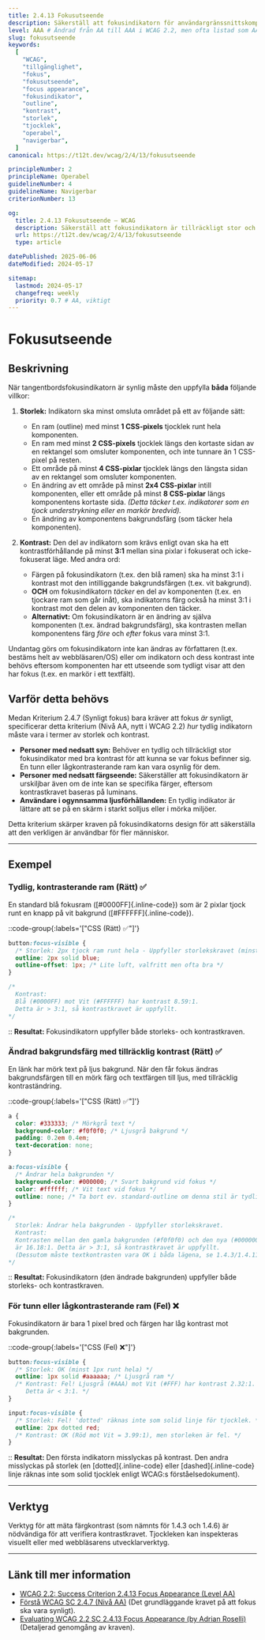 ```yaml
---
title: 2.4.13 Fokusutseende
description: Säkerställ att fokusindikatorn för användargränssnittskomponenter är tillräckligt stor och har tillräcklig kontrast.
level: AAA # Ändrad från AA till AAA i WCAG 2.2, men ofta listad som AA i vissa resurser. WCAG 2.2 säger AA. Dubbelkollar och sätter AA.
slug: fokusutseende
keywords:
  [
    "WCAG",
    "tillgänglighet",
    "fokus",
    "fokusutseende",
    "focus appearance",
    "fokusindikator",
    "outline",
    "kontrast",
    "storlek",
    "tjocklek",
    "operabel",
    "navigerbar",
  ]
canonical: https://t12t.dev/wcag/2/4/13/fokusutseende

principleNumber: 2
principleName: Operabel
guidelineNumber: 4
guidelineName: Navigerbar
criterionNumber: 13

og:
  title: 2.4.13 Fokusutseende – WCAG
  description: Säkerställ att fokusindikatorn är tillräckligt stor och har tillräcklig kontrast.
  url: https://t12t.dev/wcag/2/4/13/fokusutseende
  type: article

datePublished: 2025-06-06
dateModified: 2024-05-17

sitemap:
  lastmod: 2024-05-17
  changefreq: weekly
  priority: 0.7 # AA, viktigt
---
```


# Fokusutseende

## Beskrivning

När tangentbordsfokusindikatorn är synlig måste den uppfylla **båda** följande villkor:

1.  **Storlek:** Indikatorn ska minst omsluta området på ett av följande sätt:

    - En ram (outline) med minst **1 CSS-pixels** tjocklek runt hela komponenten.
    - En ram med minst **2 CSS-pixels** tjocklek längs den kortaste sidan av en rektangel som omsluter komponenten, och inte tunnare än 1 CSS-pixel på resten.
    - Ett område på minst **4 CSS-pixlar** tjocklek längs den längsta sidan av en rektangel som omsluter komponenten.
    - En ändring av ett område på minst **2x4 CSS-pixlar** intill komponenten, eller ett område på minst **8 CSS-pixlar** längs komponentens kortaste sida. _(Detta täcker t.ex. indikatorer som en tjock understrykning eller en markör bredvid)._
    - En ändring av komponentens bakgrundsfärg (som täcker hela komponenten).

2.  **Kontrast:** Den del av indikatorn som krävs enligt ovan ska ha ett kontrastförhållande på minst **3:1** mellan sina pixlar i fokuserat och icke-fokuserat läge. Med andra ord:
    - Färgen på fokusindikatorn (t.ex. den blå ramen) ska ha minst 3:1 i kontrast mot den intilliggande bakgrundsfärgen (t.ex. vit bakgrund).
    - **OCH** om fokusindikatorn _täcker_ en del av komponenten (t.ex. en tjockare ram som går inåt), ska indikatorns färg också ha minst 3:1 i kontrast mot den delen av komponenten den täcker.
    - **Alternativt:** Om fokusindikatorn är en ändring av själva komponenten (t.ex. ändrad bakgrundsfärg), ska kontrasten mellan komponentens färg _före_ och _efter_ fokus vara minst 3:1.

Undantag görs om fokusindikatorn inte kan ändras av författaren (t.ex. bestäms helt av webbläsaren/OS) eller om indikatorn och dess kontrast inte behövs eftersom komponenten har ett utseende som tydligt visar att den har fokus (t.ex. en markör i ett textfält).

## Varför detta behövs

Medan Kriterium 2.4.7 (Synligt fokus) bara kräver att fokus _är_ synligt, specificerar detta kriterium (Nivå AA, nytt i WCAG 2.2) _hur_ tydlig indikatorn måste vara i termer av storlek och kontrast.

- **Personer med nedsatt syn:** Behöver en tydlig och tillräckligt stor fokusindikator med bra kontrast för att kunna se var fokus befinner sig. En tunn eller lågkontrasterande ram kan vara osynlig för dem.
- **Personer med nedsatt färgseende:** Säkerställer att fokusindikatorn är urskiljbar även om de inte kan se specifika färger, eftersom kontrastkravet baseras på luminans.
- **Användare i ogynnsamma ljusförhållanden:** En tydlig indikator är lättare att se på en skärm i starkt solljus eller i mörka miljöer.

Detta kriterium skärper kraven på fokusindikatorns design för att säkerställa att den verkligen är användbar för fler människor.

---

## Exempel

### Tydlig, kontrasterande ram (Rätt) ✅

En standard blå fokusram ([#0000FF]{.inline-code}) som är 2 pixlar tjock runt en knapp på vit bakgrund ([#FFFFFF]{.inline-code}).

::code-group{:labels='["CSS (Rätt) ✅"]'}

```css showLineNumbers
button:focus-visible {
  /* Storlek: 2px tjock ram runt hela - Uppfyller storlekskravet (minst 1px) */
  outline: 2px solid blue;
  outline-offset: 1px; /* Lite luft, valfritt men ofta bra */
}

/*
  Kontrast:
  Blå (#0000FF) mot Vit (#FFFFFF) har kontrast 8.59:1.
  Detta är > 3:1, så kontrastkravet är uppfyllt.
*/
```

::
**Resultat:** Fokusindikatorn uppfyller både storleks- och kontrastkraven.

### Ändrad bakgrundsfärg med tillräcklig kontrast (Rätt) ✅

En länk har mörk text på ljus bakgrund. När den får fokus ändras bakgrundsfärgen till en mörk färg och textfärgen till ljus, med tillräcklig kontraständring.

::code-group{:labels='["CSS (Rätt) ✅"]'}

```css showLineNumbers
a {
  color: #333333; /* Mörkgrå text */
  background-color: #f0f0f0; /* Ljusgrå bakgrund */
  padding: 0.2em 0.4em;
  text-decoration: none;
}

a:focus-visible {
  /* Ändrar hela bakgrunden */
  background-color: #000000; /* Svart bakgrund vid fokus */
  color: #ffffff; /* Vit text vid fokus */
  outline: none; /* Ta bort ev. standard-outline om denna stil är tydlig nog */
}

/*
  Storlek: Ändrar hela bakgrunden - Uppfyller storlekskravet.
  Kontrast:
  Kontrasten mellan den gamla bakgrunden (#f0f0f0) och den nya (#000000)
  är 16.18:1. Detta är > 3:1, så kontrastkravet är uppfyllt.
  (Dessutom måste textkontrasten vara OK i båda lägena, se 1.4.3/1.4.11).
*/
```

::
**Resultat:** Fokusindikatorn (den ändrade bakgrunden) uppfyller både storleks- och kontrastkraven.

### För tunn eller lågkontrasterande ram (Fel) ❌

Fokusindikatorn är bara 1 pixel bred och färgen har låg kontrast mot bakgrunden.

::code-group{:labels='["CSS (Fel) ❌"]'}

```css showLineNumbers
button:focus-visible {
  /* Storlek: OK (minst 1px runt hela) */
  outline: 1px solid #aaaaaa; /* Ljusgrå ram */
  /* Kontrast: Fel! Ljusgrå (#AAA) mot Vit (#FFF) har kontrast 2.32:1.
     Detta är < 3:1. */
}

input:focus-visible {
  /* Storlek: Fel! 'dotted' räknas inte som solid linje för tjocklek. */
  outline: 2px dotted red;
  /* Kontrast: OK (Röd mot Vit = 3.99:1), men storleken är fel. */
}
```

::
**Resultat:** Den första indikatorn misslyckas på kontrast. Den andra misslyckas på storlek (en [dotted]{.inline-code} eller [dashed]{.inline-code} linje räknas inte som solid tjocklek enligt WCAG:s förståelsedokument).

---

## Verktyg

Verktyg för att mäta färgkontrast (som nämnts för 1.4.3 och 1.4.6) är nödvändiga för att verifiera kontrastkravet. Tjockleken kan inspekteras visuellt eller med webbläsarens utvecklarverktyg.

---

## Länk till mer information

- [WCAG 2.2: Success Criterion 2.4.13 Focus Appearance (Level AA)](https://www.w3.org/WAI/WCAG22/Understanding/focus-appearance.html)
- [Förstå WCAG SC 2.4.7 (Nivå AA)](https://www.w3.org/WAI/WCAG22/Understanding/focus-visible.html) (Det grundläggande kravet på att fokus ska vara synligt).
- [Evaluating WCAG 2.2 SC 2.4.13 Focus Appearance (by Adrian Roselli)](https://adrianroselli.com/2023/09/evaluating-wcag-2-2-sc-2-4-13-focus-appearance.html) (Detaljerad genomgång av kraven).
